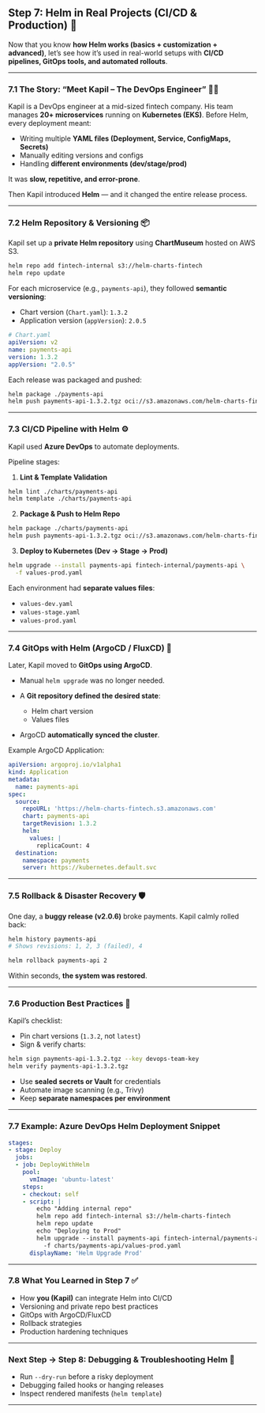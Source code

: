 ## **Step 7: Helm in Real Projects (CI/CD & Production) 🔄**

Now that you know **how Helm works (basics + customization + advanced)**, let’s see how it’s used in real-world setups with **CI/CD pipelines, GitOps tools, and automated rollouts**.

---

### **7.1 The Story: “Meet Kapil – The DevOps Engineer”** 👨‍💻

Kapil is a DevOps engineer at a mid-sized fintech company.
His team manages **20+ microservices** running on **Kubernetes (EKS)**.
Before Helm, every deployment meant:

* Writing multiple **YAML files (Deployment, Service, ConfigMaps, Secrets)**
* Manually editing versions and configs
* Handling **different environments (dev/stage/prod)**

It was **slow, repetitive, and error-prone**.

Then Kapil introduced **Helm** — and it changed the entire release process.

---

### **7.2 Helm Repository & Versioning 📦**

Kapil set up a **private Helm repository** using **ChartMuseum** hosted on AWS S3.

```bash
helm repo add fintech-internal s3://helm-charts-fintech
helm repo update
```

For each microservice (e.g., `payments-api`), they followed **semantic versioning**:

* Chart version (`Chart.yaml`): `1.3.2`
* Application version (`appVersion`): `2.0.5`

```yaml
# Chart.yaml
apiVersion: v2
name: payments-api
version: 1.3.2
appVersion: "2.0.5"
```

Each release was packaged and pushed:

```bash
helm package ./payments-api
helm push payments-api-1.3.2.tgz oci://s3.amazonaws.com/helm-charts-fintech
```

---

### **7.3 CI/CD Pipeline with Helm ⚙️**

Kapil used **Azure DevOps** to automate deployments.

Pipeline stages:

1. **Lint & Template Validation**

```bash
helm lint ./charts/payments-api
helm template ./charts/payments-api
```

2. **Package & Push to Helm Repo**

```bash
helm package ./charts/payments-api
helm push payments-api-1.3.2.tgz oci://s3.amazonaws.com/helm-charts-fintech
```

3. **Deploy to Kubernetes (Dev → Stage → Prod)**

```bash
helm upgrade --install payments-api fintech-internal/payments-api \
  -f values-prod.yaml
```

Each environment had **separate values files**:

* `values-dev.yaml`
* `values-stage.yaml`
* `values-prod.yaml`

---

### **7.4 GitOps with Helm (ArgoCD / FluxCD) 🔄**

Later, Kapil moved to **GitOps using ArgoCD**.

* Manual `helm upgrade` was no longer needed.
* A **Git repository defined the desired state**:

  * Helm chart version
  * Values files
* ArgoCD **automatically synced the cluster**.

Example ArgoCD Application:

```yaml
apiVersion: argoproj.io/v1alpha1
kind: Application
metadata:
  name: payments-api
spec:
  source:
    repoURL: 'https://helm-charts-fintech.s3.amazonaws.com'
    chart: payments-api
    targetRevision: 1.3.2
    helm:
      values: |
        replicaCount: 4
  destination:
    namespace: payments
    server: https://kubernetes.default.svc
```

---

### **7.5 Rollback & Disaster Recovery 🛡**

One day, a **buggy release (v2.0.6)** broke payments.
Kapil calmly rolled back:

```bash
helm history payments-api
# Shows revisions: 1, 2, 3 (failed), 4

helm rollback payments-api 2
```

Within seconds, **the system was restored**.

---

### **7.6 Production Best Practices 🌟**

Kapil’s checklist:

* Pin chart versions (`1.3.2`, not `latest`)
* Sign & verify charts:

```bash
helm sign payments-api-1.3.2.tgz --key devops-team-key
helm verify payments-api-1.3.2.tgz
```

* Use **sealed secrets or Vault** for credentials
* Automate image scanning (e.g., Trivy)
* Keep **separate namespaces per environment**

---

### **7.7 Example: Azure DevOps Helm Deployment Snippet**

```yaml
stages:
- stage: Deploy
  jobs:
  - job: DeployWithHelm
    pool:
      vmImage: 'ubuntu-latest'
    steps:
    - checkout: self
    - script: |
        echo "Adding internal repo"
        helm repo add fintech-internal s3://helm-charts-fintech
        helm repo update
        echo "Deploying to Prod"
        helm upgrade --install payments-api fintech-internal/payments-api \
          -f charts/payments-api/values-prod.yaml
      displayName: 'Helm Upgrade Prod'
```

---

### **7.8 What You Learned in Step 7 ✅**

* How **you (Kapil)** can integrate Helm into CI/CD
* Versioning and private repo best practices
* GitOps with ArgoCD/FluxCD
* Rollback strategies
* Production hardening techniques

---

### **Next Step → Step 8: Debugging & Troubleshooting Helm 🐛**

* Run `--dry-run` before a risky deployment
* Debugging failed hooks or hanging releases
* Inspect rendered manifests (`helm template`)

---